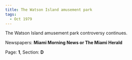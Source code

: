 ```yaml
---  
title: The Watson Island amusement park  
tags:  
  - Oct 1979  
---  
```

  
The Watson Island amusement park controversy continues.  
  
Newspapers: **Miami Morning News or The Miami Herald**  
  
Page: **1**, Section: **D** 
